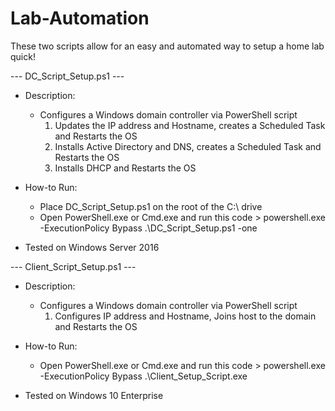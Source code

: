 # Lab-Automation

These two scripts allow for an easy and automated way to setup a home lab quick!

--- DC_Script_Setup.ps1 ---
- Description:
    - Configures a Windows domain controller via PowerShell script
        1. Updates the IP address and Hostname, creates a Scheduled Task and Restarts the OS
        2. Installs Active Directory and DNS, creates a Scheduled Task and Restarts the OS
        3. Installs DHCP and Restarts the OS
    
- How-to Run:
    - Place DC_Script_Setup.ps1 on the root of the C:\ drive
    - Open PowerShell.exe or Cmd.exe and run this code >  powershell.exe -ExecutionPolicy Bypass .\DC_Script_Setup.ps1 -one
    
- Tested on Windows Server 2016


--- Client_Script_Setup.ps1 ---
- Description:
    - Configures a Windows domain controller via PowerShell script
        1. Configures IP address and Hostname, Joins host to the domain and Restarts the OS
    
- How-to Run:
    - Open PowerShell.exe or Cmd.exe and run this code >  powershell.exe -ExecutionPolicy Bypass .\Client_Setup_Script.exe
    
- Tested on Windows 10 Enterprise
